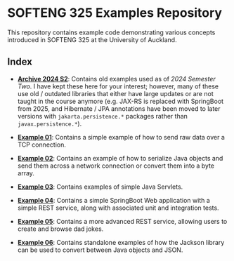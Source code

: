 # SOFTENG 325 Examples Repository

This repository contains example code demonstrating various concepts introduced in SOFTENG 325 at the University of
Auckland.

## Index

- **[Archive 2024 S2](./archive-2024-s2/)**: Contains old examples used as of _2024 Semester Two_. I have kept these here for your interest; however, many of these use old / outdated libraries that either have large updates or are not taught in the course anymore (e.g. JAX-RS is replaced with SpringBoot from 2025, and Hibernate / JPA annotations have been moved to later versions with `jakarta.persistence.*` packages rather than `javax.persistence.*`).

- **[Example 01](./example-01-tcp)**: Contains a simple example of how to send raw data over a TCP connection.

- **[Example 02](./example-02-java-serialization)**: Contains an example of how to serialize Java objects and send them across a network connection or convert them into a byte array.

- **[Example 03](./example-03-servlets)**: Contains examples of simple Java Servlets.

- **[Example 04](./example-04-springboot)**: Contains a simple SpringBoot Web application with a simple REST service, along with associated unit and integration tests.

- **[Example 05](./example-05-dad-jokes)**: Contains a more advanced REST service, allowing users to create and browse dad jokes.

- **[Example 06](./example-06-json-with-jackson)**: Contains standalone examples of how the Jackson library can be used to convert between Java objects and JSON.
